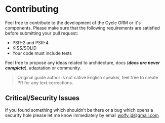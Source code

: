 # Contributing
Feel free to contribute to the development of the Cycle ORM or it's components. 
Please make sure that the following requirements are satisfied before submitting your pull request:

* PSR-2 and PSR-4
* KISS/SOLID
* Your code must include tests

Feel free to propose any ideas related to architecture, docs (___docs are never complete___),  adaptation or community.

> Original guide author is not native English speaker, feel free to create PR for any text corrections.

## Critical/Security Issues
If you found something which shouldn't be there or a bug which opens a security hole please let me know immediately 
by email [wolfy.jd@gmail.com](mailto:wolfy.jd@gmail.com)

